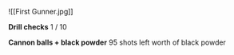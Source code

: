 ![[First Gunner.jpg]]

**Drill checks**
1 / 10

**Cannon balls + black powder**
95 shots left worth of black powder